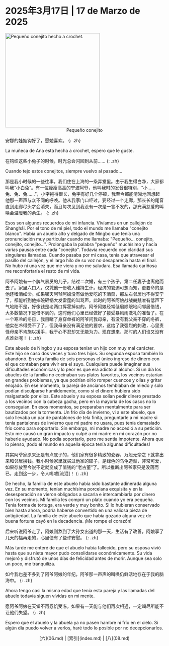 # 2025年3月17日 | 17 de Marzo de 2025

<div class="float-right-mobile-off">
    <img src="/fang-huizhen/imgs/07_pequeño_conejito.jpeg" alt="Pequeño conejito hecho a crochet."
        width="300"
        height="300"
    />
    <center>Pequeño conejito</center>
</div>

安娜的娃娃钩好了，愿她喜欢。
{: .zh}

La muñeca de Ana está hecha a crochet, espero que le guste.

在钩织这些小兔子的时候，时光总会闪回到从前……
{: .zh}

Cuando tejo estos conejitos, siempre vuelvo al pasado...

那是我小时候的一些往事，我们住在上海的一条弄堂里。由于我生得白净，大家都叫我“小白兔”。有一位瘦瘦高高的宁波阿爷，他叫我时的发音很特别，“小……兔、兔、兔……”，小字拖得很长，兔字有好几个停顿，我至今都能清晰地回想起他那一声声与众不同的呼唤。他从我家门口经过，要经过一个走廊，那长长的尾音直到走廊尽头才会消失，而且每次见到我没有一次是一言不发的，那充满慈爱的叫唤会温暖我的余生。
{: .zh}

Esos son algunos recuerdos de mi infancia. Vivíamos en un callejón de Shanghái. Por el tono de mi piel, todo el mundo me llamaba "conejito blanco". Había un abuelo alto y delgado de Ningbo que tenía una pronunciación muy particular cuando me llamaba: "Pequeño... conejito, conejito, conejito...". Prolongaba la palabra "pequeño" muchísimo y hacía varias pausas entre cada "conejito". Todavía recuerdo con claridad sus singulares llamadas. Cuando pasaba por mi casa, tenía que atravesar el pasillo del callejón, y el largo hilo de su voz no desaparecía hasta el final. No hubo ni una vez que me viera y no me saludara. Esa llamada cariñosa me reconfortaría el resto de mi vida.

阿爷阿娘有一个脾气暴戾的儿子，结过二次婚，有三个孩子，第二任妻子也离他而去了。家里六口人，仅凭他一份收入维持生计。经济的窘迫可想而知，更要命的是他还嗜酒如命。如果哪天阿爷阿娘没有做他爱吃的下酒菜，那左右邻居也不得安宁了，都能听到他摔碗砸锅大发雷霆的叫骂声。此时的阿爷阿娘战战兢兢唯有低声下气地陪不是，好像钱是老两口挥霍掉似的。阿爷阿娘经常低眉顺眼地问邻居借钱，大多数情况下是借不到的，这时他们心里已经做好了接受暴风雨洗礼的准备了。在一个寒冷的冬日，我目睹了身穿单裤的阿爷问我母亲，有没有我父亲不穿的冬裤，他实在冷得受不了了，但我母亲没有满足他的要求，这给了我强烈的刺激，心里责怪母亲不肯施以援手，我于心不忍却又无能为力。现在想来，那时的人们谁又没有点难处呢！
{: .zh}

Este abuelo de Ningbo y su esposa tenían un hijo con muy mal carácter. Este hijo se casó dos veces y tuvo tres hijos. Su segunda esposa también lo abandonó. En esta familia de seis personas el único ingreso de dinero con el que contaban para vivir era el suyo. Cualquiera puede imaginar sus dificultades económicas y lo peor es que era adicto al alcohol. Si un día los abuelos de la familia no cocinaban sus platos favoritos, los vecinos estarían en grandes problemas, ya que podrían oírlo romper cuencos y ollas y gritar enojado. En ese momento, la pareja de ancianos temblaban de miedo y solo podían disculparse humildemente, como si el dinero hubiera sido malgastado por ellos. Este abuelo y su esposa solían pedir dinero prestado a los vecinos con la cabeza gacha, pero en la mayoría de los casos no lo conseguían. En esos momentos, se preparaban mentalmente para ser bautizados por la tormenta. Un frío día de invierno, vi a este abuelo, que solo llevaba un par de pantalones de tela finita, preguntarle a mi madre si tenía pantalones de invierno que mi padre no usara, pues tenía demasiado frío como para soportarlo. Sin embargo, mi madre no accedió a su petición. Esto me causó un gran impacto y culpé a mi madre en mi corazón por no haberle ayudado. No podía soportarlo, pero me sentía impotente. Ahora que lo pienso, ¡todo el mundo en aquella época tenía algunas dificultades!

其实阿爷家原来还是有点底子的，他们家有很多精致的瓷器，万般无奈之下就拿出来和邻居换钱。我小时候家里就买过他家的碟子，是绿色的乌龟造型，非常可爱，如果存放至今说不定就变成了值钱的“老古董”了。所以推断出阿爷家只是没落而已，走到这一步，令人唏嘘[流泪]！
{: .zh}

De hecho, la familia de este abuelo había sido bastante adinerada alguna vez. En su momento, tenían muchísima porcelana exquisita y en la desesperación se vieron obligados a sacarla e intercambiarla por dinero con los vecinos. Mi familia les compró un plato cuando yo era pequeña. Tenía forma de tortuga, era verde y muy bonito. Si lo hubieran conservado bien hasta ahora, podría haberse convertido en una valiosa pieza de antigüedad. La familia de este abuelo que había gozado alguna vez de buena fortuna cayó en la decadencia. ¡Me rompe el corazón!

后来听说阿爷走了，阿娘则熬到了大孙女出道的那一天，生活有了改善，阿娘享了几天的福再走的，心里便有了些许安慰。
{: .zh}

Más tarde me enteré de que el abuelo había fallecido, pero su esposa vivió hasta que su nieta mayor pudo consolidarse económicamente. Su vida mejoró y disfrutó de unos días de felicidad antes de morir. Aunque sea solo un poco, me tranquiliza.

如今我也差不多到了阿爷阿娘的年纪，阿爷那一声声的叫唤仍鲜活地存在于我的脑海中。
{: .zh}

Ahora tengo casi la misma edad que tenía esta pareja y las llamadas del abuelo todavía siguen vívidas en mi mente.

愿阿爷阿娘在天堂不再忍饥受冻，如果有一天能与他们再次相遇，一定竭尽所能不让他们失望。
{: .zh}

Espero que el abuelo y la abuela ya no pasen hambre ni frío en el cielo. Si algún día puedo volver a verlos, haré todo lo posible por no decepcionarlos.

<center>
[六](06.md) | [索引](index.md) | [八](08.md)
</center>
